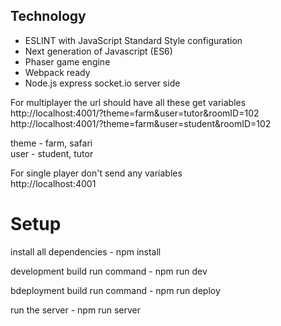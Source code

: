 ## Technology
- ESLINT with JavaScript Standard Style configuration
- Next generation of Javascript (ES6)
- Phaser game engine
- Webpack ready
- Node.js express socket.io server side

For multiplayer the url should have all these get variables\
http://localhost:4001/?theme=farm&user=tutor&roomID=102
http://localhost:4001/?theme=farm&user=student&roomID=102

theme - farm, safari\
user - student, tutor

For single player don't send any variables\
http://localhost:4001

# Setup
<p>install all dependencies       - npm install</p>
<p>development build run command - npm run dev</p>
<p>bdeployment build run command - npm run deploy</p>
<p>run the server                 - npm run server</p>
